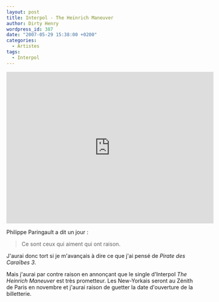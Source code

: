 ```yaml
---
layout: post
title: Interpol - The Heinrich Maneuver
author: Dirty Henry
wordpress_id: 387
date: "2007-05-29 15:38:00 +0200"
categories:
  - Artistes
tags:
  - Interpol
---
```


<iframe width="540" height="396" src="http://www.youtube.com/embed/Ha_bppvZ0a8" frameborder="0" allowfullscreen></iframe>

Philippe Paringault a dit un jour :

<blockquote>Ce sont ceux qui aiment qui ont raison.</blockquote>

J'aurai donc tort si je m'avançais à dire ce que j'ai pensé de _Pirate des
Caraïbes 3_.

Mais j'aurai par contre raison en annonçant que le single d'Interpol _The
Heinrich Maneuver_ est très prometteur. Les New-Yorkais seront au Zénith de
Paris en novembre et j'aurai raison de guetter la date d'ouverture de la
billetterie.
